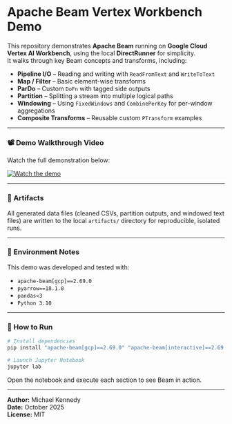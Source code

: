 # Apache Beam Vertex Workbench Demo

This repository demonstrates **Apache Beam** running on **Google Cloud Vertex AI Workbench**, using the local **DirectRunner** for simplicity.  
It walks through key Beam concepts and transforms, including:

- **Pipeline I/O** – Reading and writing with `ReadFromText` and `WriteToText`
- **Map / Filter** – Basic element-wise transforms
- **ParDo** – Custom `DoFn` with tagged side outputs
- **Partition** – Splitting a stream into multiple logical paths
- **Windowing** – Using `FixedWindows` and `CombinePerKey` for per-window aggregations
- **Composite Transforms** – Reusable custom `PTransform` examples

---

### 📽️ Demo Walkthrough Video

Watch the full demonstration below:

[![Watch the demo](https://img.shields.io/badge/▶️%20Play%20Demo%20Video-blue)](assets/beam_demo.mp4)

---

### 📂 Artifacts

All generated data files (cleaned CSVs, partition outputs, and windowed text files) are written to the local `artifacts/` directory for reproducible, isolated runs.

---

### 🧰 Environment Notes

This demo was developed and tested with:
- `apache-beam[gcp]==2.69.0`
- `pyarrow==18.1.0`
- `pandas<3`
- `Python 3.10`

---

### 🚀 How to Run

```bash
# Install dependencies
pip install "apache-beam[gcp]==2.69.0" "apache-beam[interactive]==2.69.0" "pandas<3" "pyarrow==18.1.0"

# Launch Jupyter Notebook
jupyter lab
```

Open the notebook and execute each section to see Beam in action.

---

**Author:** Michael Kennedy  
**Date:** October 2025  
**License:** MIT
